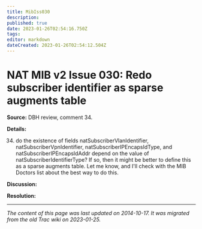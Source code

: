 ```yaml
---
title: MibIss030
description: 
published: true
date: 2023-01-26T02:54:16.750Z
tags: 
editor: markdown
dateCreated: 2023-01-26T02:54:12.504Z
---
```


# NAT MIB v2 Issue 030: Redo subscriber identifier as sparse augments table 
**Source:** DBH review, comment 34.

**Details:**

34) do the existence of fields natSubscriberVlanIdentifier, natSubscriberVpnIdentifier, natSubscriberIPEncapsIdType, and natSubscriberIPEncapsIdAddr depend on the value of natSubscriberIdentifierType? If so, then it might be better to define this as a sparse augments table. Let me know, and I'll check with the MIB Doctors list about the best way to do this.

**Discussion:**

**Resolution:**
&nbsp;
&nbsp;
&nbsp;

---

*The content of this page was last updated on 2014-10-17. It was migrated from the old Trac wiki on 2023-01-25.*